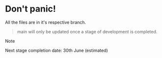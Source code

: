 # Don't panic!

All the files are in it's respective branch.

> main will only be updated once a stage of development is completed.

> [!NOTE]
> Next stage completion date: 30th June (estimated)
